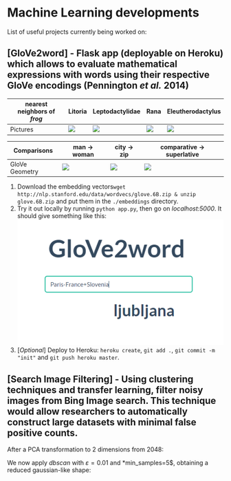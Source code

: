 # Machine Learning developments


List of useful projects currently being worked on:

## [GloVe2word] - Flask app (deployable on Heroku) which allows to evaluate mathematical expressions with words using their respective GloVe encodings (Pennington *et al.* 2014)

| nearest neighbors of <br/> <em>frog</em> | Litoria             |  Leptodactylidae | Rana | Eleutherodactylus |
| --- | ------------------------------- | ------------------- | ---------------- | ------------------- |
| Pictures | <img src="http://nlp.stanford.edu/projects/glove/images/litoria.jpg"></img> | <img src="http://nlp.stanford.edu/projects/glove/images/leptodactylidae.jpg"></img> | <img src="http://nlp.stanford.edu/projects/glove/images/rana.jpg"></img> | <img src="http://nlp.stanford.edu/projects/glove/images/eleutherodactylus.jpg"></img> |

| Comparisons | man -> woman             |  city -> zip | comparative -> superlative |
| --- | ------------------------|-------------------------|-------------------------|
| GloVe Geometry | <img src="http://nlp.stanford.edu/projects/glove/images/man_woman_small.jpg"></img>  | <img src="http://nlp.stanford.edu/projects/glove/images/city_zip_small.jpg"></img> | <img src="http://nlp.stanford.edu/projects/glove/images/comparative_superlative_small.jpg"></img> |

1. Download the embedding vectors```wget http://nlp.stanford.edu/data/wordvecs/glove.6B.zip & unzip glove.6B.zip``` and put them in the ```./embeddings``` directory.
2. Try it out locally by running ```python app.py```, then go on *localhost:5000*.
It should give something like this:
<img src="https://raw.githubusercontent.com/ArtificialBreeze/MachineLearning/master/media/GloVe2word.PNG"></img>
3. [*Optional*] Deploy to Heroku: ```heroku create```, ```git add .```, ```git commit -m "init"``` and ```git push heroku master```.

## [Search Image Filtering] - Using clustering techniques and transfer learning, filter noisy images from Bing Image search. This technique would allow researchers to automatically construct large datasets with minimal false positive counts.

After a PCA transformation to 2 dimensions from 2048:
<img src=""></img>

We now apply *dbscan* with $\varepsilon=0.01$ and *min_samples=5$, obtaining a reduced gaussian-like shape:
<img scr=""></img>